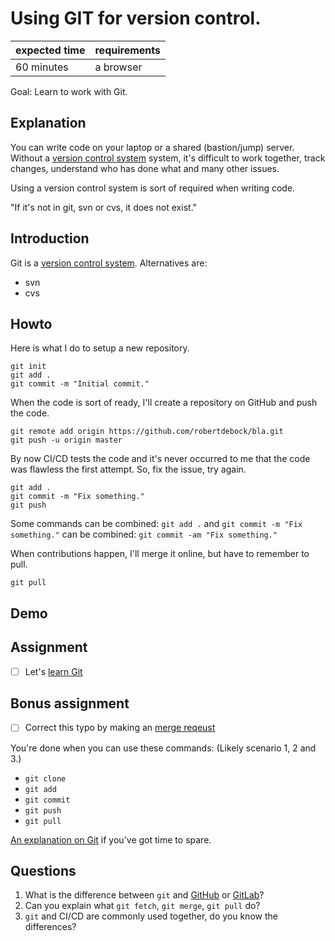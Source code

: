 # Using GIT for version control.

|expected time|requirements|
|-------------|------------|
|60 minutes   |a browser   |

Goal: Learn to work with Git.

## Explanation

You can write code on your laptop or a shared (bastion/jump) server. Without a [version control system](https://en.wikipedia.org/wiki/Version_control) system, it's difficult to work together, track changes, understand who has done what and many other issues.

Using a version control system is sort of required when writing code.

"If it's not in git, svn or cvs, it does not exist."

## Introduction

Git is a [version control system](https://en.wikipedia.org/wiki/Version_control). Alternatives are:

- svn
- cvs

## Howto

Here is what I do to setup a new repository.

```shell
git init
git add .
git commit -m "Initial commit."
```

When the code is sort of ready, I'll create a repository on GitHub and push the code.

```shell
git remote add origin https://github.com/robertdebock/bla.git
git push -u origin master
```

By now CI/CD tests the code and it's never occurred to me that the code was flawless the first attempt. So, fix the issue, try again.

```shell
git add .
git commit -m "Fix something."
git push
```

Some commands can be combined: `git add .` and `git commit -m "Fix something."` can be combined: `git commit -am "Fix something."`

When contributions happen, I'll merge it online, but have to remember to pull.

```shell
git pull
```

## Demo

## Assignment

- [ ] Let's [learn Git](https://www.katacoda.com/courses/git)

## Bonus assignment

- [ ] Correct this typo by making an [merge reqeust](https://github.com/robertdebock/learn-terraform/edit/master/BASIC/using-git-for-version-control.md)

You're done when you can use these commands: (Likely scenario 1, 2 and 3.)

- `git clone`
- `git add`
- `git commit`
- `git push`
- `git pull`

[An explanation on Git](https://www.youtube.com/watch?v=Y9XZQO1n_7c) if you've got time to spare.

## Questions

1. What is the difference between `git` and [GitHub](https://github.com/) or [GitLab](https://gitlab.com/)?
2. Can you explain what `git fetch`, `git merge`, `git pull` do?
3. `git` and CI/CD are commonly used together, do you know the differences?

#
